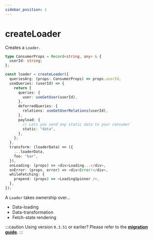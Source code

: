```yaml
---
sidebar_position: 1
---
```


# createLoader

Creates a `Loader`.

```typescript title="example.ts"
type ConsumerProps = Record<string, any> & {
  userId: string;
};

const loader = createLoader({
  queriesArg: (props: ConsumerProps) => props.userId,
  useQueries: (userId) => {
    return {
      queries: {
        user: useGetUser(userId),
      },
      deferredQueries: {
        relations: useGetUserRelations(userId),
      },
      payload: {
        // Lets you send any static data to your consumer
        static: "data",
      },
    };
  },
  transform: (loaderData) => ({
    ...loaderData,
    foo: "bar",
  }),
  onLoading: (props) => <div>Loading...</div>,
  onError: (props, error) => <div>Error!</div>,
  whileFetching: {
    prepend: (props) => <LoadingSpinner />,
  },
});
```

A `Loader` takes ownership over...

- Data-loading
- Data-transformation
- Fetch-state rendering

:::caution Using version `0.3.51` or earlier?
Please refer to the [**migration guide**](../Migrations/v0.x).
:::
